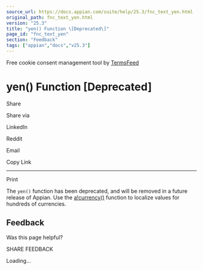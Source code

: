 ```yaml
---
source_url: https://docs.appian.com/suite/help/25.3/fnc_text_yen.html
original_path: fnc_text_yen.html
version: "25.3"
title: "yen() Function \[Deprecated\]"
page_id: "fnc_text_yen"
section: "Feedback"
tags: ["appian","docs","v25.3"]
---
```



Free cookie consent management tool by [TermsFeed](https://www.termsfeed.com/)

# yen() Function \[Deprecated\]

Share

Share via

LinkedIn

Reddit

Email

Copy Link

* * *

Print

The `yen()` function has been deprecated, and will be removed in a future release of Appian. Use the [a!currency()](fnc_text_currency.html) function to localize values for hundreds of currencies.

## Feedback

Was this page helpful?

SHARE FEEDBACK

Loading...